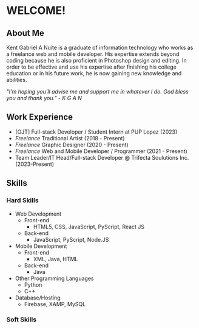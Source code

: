 
# WELCOME!

## About Me


Kent Gabriel A Nuite is a graduate of information technology who works as a freelance web and mobile developer. His expertise extends beyond coding because he is also proficient in Photoshop design and editing. In order to be effective and use his expertise after finishing his college education or in his future work, he is now gaining new knowledge and abilities. 

*"I'm hoping you'll advise me and support me in whatever I do. God bless you and thank you." - K G A N*


## Work Experience

- [OJT] Full-stack Developer / Student Intern at PUP Lopez (2023)
- *Freelance* Traditional Artist (2018 - Present)
- *Freelance* Graphic Designer (2020 - Present)
- *Freelance* Web and Mobile Developer / Programmer (2021 - Present)
- Team Leader/IT Head/Full-stack Developer @ Trifecta Soulutions Inc. (2023-Present)
               
## Skills

### Hard Skills
- Web Development
  + Front-end
    * HTML5, CSS, JavaScript, PyScript, React JS
  + Back-end
    * JavaScript, PyScript, Node.JS
- Mobile Development
  + Front-end
    * XML, Java, HTML
  + Back-end
    * Java
- Other Programming Languages
  + Python
  + C++
- Database/Hosting
  + Firebase, XAMP, MySQL
      

### Soft Skills
                            
<!--
**kganallinone/kganallinone** is a ✨ _special_ ✨ repository because its `README.md` (this file) appears on your GitHub profile.

Here are some ideas to get you started:

- 🔭 I’m currently working on ...
- 🌱 I’m currently learning ...
- 👯 I’m looking to collaborate on ...
- 🤔 I’m looking for help with ...
- 💬 Ask me about ...
- 📫 How to reach me: ...
- 😄 Pronouns: ...
- ⚡ Fun fact: ...
-->
